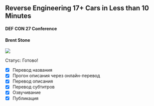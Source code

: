 ## Reverse Engineering 17+ Cars in Less than 10 Minutes

#### DEF CON 27 Conference
#### Brent Stone

[![](http://img.youtube.com/vi/KkgxFplsTnM/0.jpg)](https://www.youtube.com/watch?v=KkgxFplsTnM)

Статус: Готово!
- [x] Перевод названия
- [x] Прогон описания через онлайн-перевод
- [x] Перевод описания
- [x] Перевод субтитров
- [x] Озвучивание
- [x] Публикация
